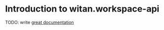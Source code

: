 # Introduction to witan.workspace-api

TODO: write [great documentation](http://jacobian.org/writing/what-to-write/)
